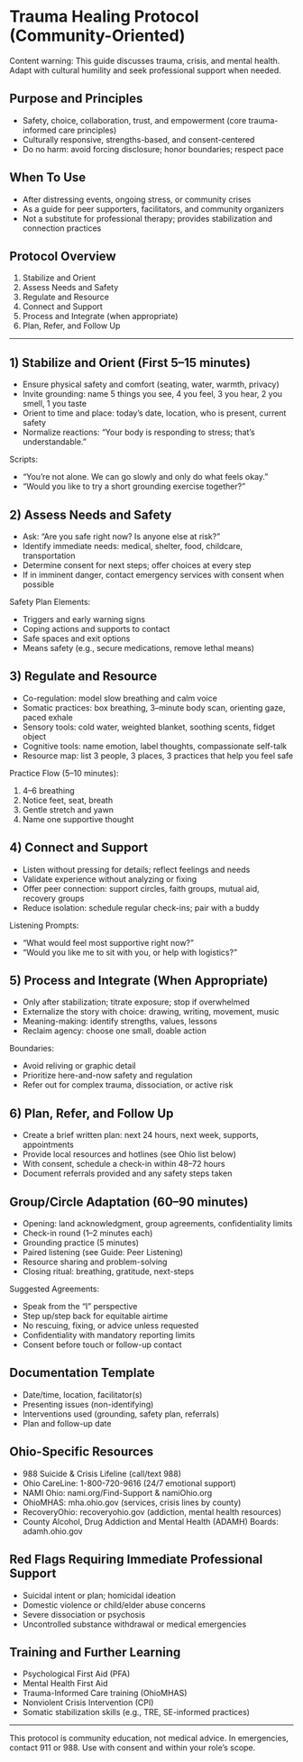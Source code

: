 # Trauma Healing Protocol (Community-Oriented)

Content warning: This guide discusses trauma, crisis, and mental health. Adapt with cultural humility and seek professional support when needed.

## Purpose and Principles
- Safety, choice, collaboration, trust, and empowerment (core trauma-informed care principles)
- Culturally responsive, strengths-based, and consent-centered
- Do no harm: avoid forcing disclosure; honor boundaries; respect pace

## When To Use
- After distressing events, ongoing stress, or community crises
- As a guide for peer supporters, facilitators, and community organizers
- Not a substitute for professional therapy; provides stabilization and connection practices

## Protocol Overview
1) Stabilize and Orient
2) Assess Needs and Safety
3) Regulate and Resource
4) Connect and Support
5) Process and Integrate (when appropriate)
6) Plan, Refer, and Follow Up

---

## 1) Stabilize and Orient (First 5–15 minutes)
- Ensure physical safety and comfort (seating, water, warmth, privacy)
- Invite grounding: name 5 things you see, 4 you feel, 3 you hear, 2 you smell, 1 you taste
- Orient to time and place: today’s date, location, who is present, current safety
- Normalize reactions: “Your body is responding to stress; that’s understandable.”

Scripts:
- “You’re not alone. We can go slowly and only do what feels okay.”
- “Would you like to try a short grounding exercise together?”

## 2) Assess Needs and Safety
- Ask: “Are you safe right now? Is anyone else at risk?”
- Identify immediate needs: medical, shelter, food, childcare, transportation
- Determine consent for next steps; offer choices at every step
- If in imminent danger, contact emergency services with consent when possible

Safety Plan Elements:
- Triggers and early warning signs
- Coping actions and supports to contact
- Safe spaces and exit options
- Means safety (e.g., secure medications, remove lethal means)

## 3) Regulate and Resource
- Co-regulation: model slow breathing and calm voice
- Somatic practices: box breathing, 3–minute body scan, orienting gaze, paced exhale
- Sensory tools: cold water, weighted blanket, soothing scents, fidget object
- Cognitive tools: name emotion, label thoughts, compassionate self-talk
- Resource map: list 3 people, 3 places, 3 practices that help you feel safe

Practice Flow (5–10 minutes):
1. 4–6 breathing
2. Notice feet, seat, breath
3. Gentle stretch and yawn
4. Name one supportive thought

## 4) Connect and Support
- Listen without pressing for details; reflect feelings and needs
- Validate experience without analyzing or fixing
- Offer peer connection: support circles, faith groups, mutual aid, recovery groups
- Reduce isolation: schedule regular check-ins; pair with a buddy

Listening Prompts:
- “What would feel most supportive right now?”
- “Would you like me to sit with you, or help with logistics?”

## 5) Process and Integrate (When Appropriate)
- Only after stabilization; titrate exposure; stop if overwhelmed
- Externalize the story with choice: drawing, writing, movement, music
- Meaning-making: identify strengths, values, lessons
- Reclaim agency: choose one small, doable action

Boundaries:
- Avoid reliving or graphic detail
- Prioritize here-and-now safety and regulation
- Refer out for complex trauma, dissociation, or active risk

## 6) Plan, Refer, and Follow Up
- Create a brief written plan: next 24 hours, next week, supports, appointments
- Provide local resources and hotlines (see Ohio list below)
- With consent, schedule a check-in within 48–72 hours
- Document referrals provided and any safety steps taken

## Group/Circle Adaptation (60–90 minutes)
- Opening: land acknowledgment, group agreements, confidentiality limits
- Check-in round (1–2 minutes each)
- Grounding practice (5 minutes)
- Paired listening (see Guide: Peer Listening)
- Resource sharing and problem-solving
- Closing ritual: breathing, gratitude, next-steps

Suggested Agreements:
- Speak from the “I” perspective
- Step up/step back for equitable airtime
- No rescuing, fixing, or advice unless requested
- Confidentiality with mandatory reporting limits
- Consent before touch or follow-up contact

## Documentation Template
- Date/time, location, facilitator(s)
- Presenting issues (non-identifying)
- Interventions used (grounding, safety plan, referrals)
- Plan and follow-up date

## Ohio-Specific Resources
- 988 Suicide & Crisis Lifeline (call/text 988)
- Ohio CareLine: 1-800-720-9616 (24/7 emotional support)
- NAMI Ohio: nami.org/Find-Support & namiOhio.org
- OhioMHAS: mha.ohio.gov (services, crisis lines by county)
- RecoveryOhio: recoveryohio.gov (addiction, mental health resources)
- County Alcohol, Drug Addiction and Mental Health (ADAMH) Boards: adamh.ohio.gov

## Red Flags Requiring Immediate Professional Support
- Suicidal intent or plan; homicidal ideation
- Domestic violence or child/elder abuse concerns
- Severe dissociation or psychosis
- Uncontrolled substance withdrawal or medical emergencies

## Training and Further Learning
- Psychological First Aid (PFA)
- Mental Health First Aid
- Trauma-Informed Care training (OhioMHAS)
- Nonviolent Crisis Intervention (CPI)
- Somatic stabilization skills (e.g., TRE, SE-informed practices)

---

This protocol is community education, not medical advice. In emergencies, contact 911 or 988. Use with consent and within your role’s scope.
